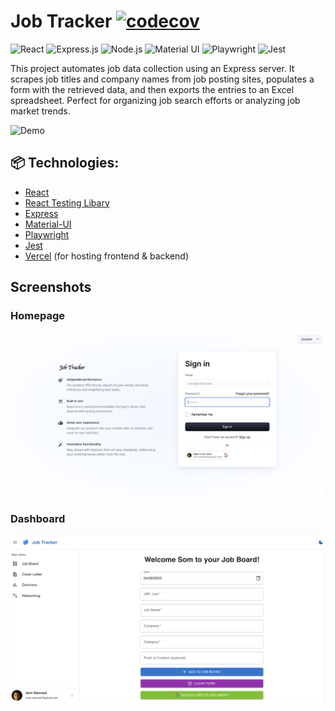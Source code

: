 # Job Tracker [![codecov](https://codecov.io/gh/somramnani/job-tracker/graph/badge.svg?token=MAmPD7gIAD)](https://codecov.io/gh/somramnani/job-tracker)

![React](https://img.shields.io/badge/React-61DAFB?style=for-the-badge&logo=react&logoColor=white)
![Express.js](https://img.shields.io/badge/Express.js-000000?style=for-the-badge&logo=express&logoColor=white)
![Node.js](https://img.shields.io/badge/Node.js-339933?style=for-the-badge&logo=nodedotjs&logoColor=white)
![Material UI](https://img.shields.io/badge/MUI-007FFF?style=for-the-badge&logo=mui&logoColor=white)
![Playwright](https://img.shields.io/badge/Playwright-2EAD33?style=for-the-badge&logo=playwright&logoColor=white)
![Jest](https://img.shields.io/badge/Jest-C21325?style=for-the-badge&logo=jest&logoColor=white)


This project automates job data collection using an Express server. It scrapes job titles and company names from job posting sites, populates a form with the retrieved data, and then exports the entries to an Excel spreadsheet. Perfect for organizing job search efforts or analyzing job market trends.

![Demo](./assets/demo/job-tracker-demo.gif)

## 📦 Technologies:

- [React](https://reactjs.org/)
- [React Testing Libary](https://testing-library.com/)
- [Express](https://expressjs.com/)
- [Material-UI](https://material-ui.com/)
- [Playwright](https://playwright.dev/)
- [Jest](https://jestjs.io/)
- [Vercel](https://vercel.com/) (for hosting frontend & backend)

## Screenshots

### Homepage

![Home Page](./assets/demo/homepage.png)

### Dashboard

![Form](./assets/demo/form.png)
